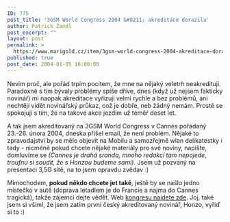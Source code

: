```yaml
---
ID: 775
post_title: '3GSM World Congress 2004 &#8211; akreditace dorazila'
author: Patrick Zandl
post_excerpt: ""
layout: post
permalink: >
  https://www.marigold.cz/item/3gsm-world-congress-2004-akreditace-dorazila
published: true
post_date: 2004-01-05 16:00:00
---
```

<P>Nevím proč, ale pořád trpím pocitem, že mne na nějaký veletrh neakreditují. Paradoxně s tím bývaly problémy spíše dříve, dnes (když už nejsem fakticky novinář) mi naopak akreditace vyřizují velmi rychle a bez problémů, ani nechtějí vidět novinářský průkaz, což je dobře, neb žádný nemám. Prostě se spokojují s tím, že na takové akce jezdím už téměř deset let. </P>
<P>A tak jsem akreditovaný na 3GSM World Congress v Cannes pořádaný 23.-26. února 2004, dneska přišel email, že není problém. Nějaké to zpravodajství by se mělo objevit na Mobilu a samozřejmě wlan delikatestky i tady - nicméně pokud chcete nějaké materiály pro své noviny, napište, domluvíme se <EM>(Cannes je drahá sranda, mnoho redakcí tam nepojede, troufnu si soudit, že s Honzou budeme sami).</EM> Jsem už pozvaný na presentaci 3,5G sítě, na to jsem opravdu zvědav :)</P>
<P>Mimochodem, <STRONG>pokud někdo chcete jet také</STRONG>, ještě by se našlo jedno místečko v autě (doprava letadlem je do Francie a najma do Cannes tragická), takže zájemci dejte vědět. Web <A href="http://www.3gsmworldcongress.com/" target=_blank>kongresu najdete zde</A>. Joj, také jsem si všiml, že jsem zatím první český akreditovaný novinář, Honzo, vyřiď si to :)</P>